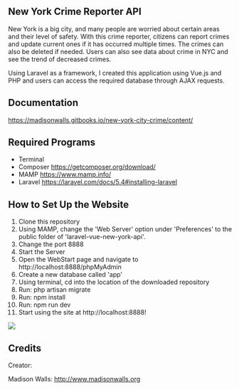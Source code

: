 ## New York Crime Reporter API

New York is a big city, and many people are worried about certain areas and their level of safety. With this crime reporter, citizens can report crimes and update current ones if it has occurred multiple times. The crimes can also be deleted if needed. Users can also see data about crime in NYC and see the trend of decreased crimes.

Using Laravel as a framework, I created this application using Vue.js and PHP and users can access the required database through AJAX requests.

## Documentation

https://madisonwalls.gitbooks.io/new-york-city-crime/content/

## Required Programs


- Terminal
- Composer https://getcomposer.org/download/
- MAMP https://www.mamp.info/
- Laravel https://laravel.com/docs/5.4#installing-laravel

## How to Set Up the Website

1. Clone this repository
2. Using MAMP, change the 'Web Server' option under 'Preferences' to the public folder of 'laravel-vue-new-york-api'.
3. Change the port 8888
4. Start the Server
5. Open the WebStart page and navigate to http://localhost:8888/phpMyAdmin
6. Create a new database called 'app'
7. Using terminal, cd into the location of the downloaded repository
8. Run: php artisan migrate
9. Run: npm install
10. Run: npm run dev
11. Start using the site at http://localhost:8888!

<img src="/img/homepage.png">

## Credits

Creator:

 Madison Walls:
 http://www.madisonwalls.org

